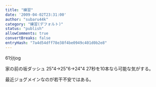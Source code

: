 ```yaml
---
title: "練習"
date: '2009-04-02T23:31:00'
author: "subaru44k"
category: "練習(デフォルト)"
status: "publish"
allowComments: true
convertBreaks: false
entryHash: "7a4d54dff78e38f4be0949c401d0b2e8"
---
```

61分jog

家の前の坂ダッシュ
25"4→25"6→24"4
27秒を10本なら可能な気がする。

最近ジョグメインなのが若干不安ではある。
